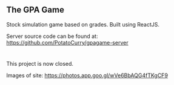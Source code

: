 ## The GPA Game
Stock simulation game based on grades. Built using ReactJS. 

Server source code can be found at: https://github.com/PotatoCurry/gpagame-server

#
This project is now closed.

Images of site: https://photos.app.goo.gl/wVe6BbAQG4fTKgCF9

